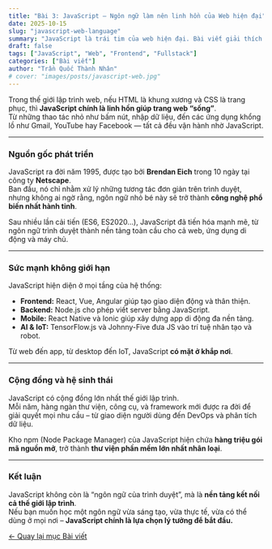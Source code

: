 ```yaml
---
title: "Bài 3: JavaScript – Ngôn ngữ làm nên linh hồn của Web hiện đại"
date: 2025-10-15
slug: "javascript-web-language"
summary: "JavaScript là trái tim của web hiện đại. Bài viết giải thích cách JavaScript biến Internet trở thành không gian tương tác và sáng tạo nhất trong lịch sử lập trình."
draft: false
tags: ["JavaScript", "Web", "Frontend", "Fullstack"]
categories: ["Bài viết"]
author: "Trần Quốc Thành Nhân"
# cover: "images/posts/javascript-web.jpg"
---
```




Trong thế giới lập trình web, nếu HTML là khung xương và CSS là trang phục, thì **JavaScript chính là linh hồn giúp trang web “sống”**.  
Từ những thao tác nhỏ như bấm nút, nhập dữ liệu, đến các ứng dụng khổng lồ như Gmail, YouTube hay Facebook — tất cả đều vận hành nhờ JavaScript.

---

### Nguồn gốc phát triển
JavaScript ra đời năm 1995, được tạo bởi **Brendan Eich** trong 10 ngày tại công ty **Netscape**.  
Ban đầu, nó chỉ nhằm xử lý những tương tác đơn giản trên trình duyệt, nhưng không ai ngờ rằng, ngôn ngữ nhỏ bé này sẽ trở thành **công nghệ phổ biến nhất hành tinh**.

Sau nhiều lần cải tiến (ES6, ES2020...), JavaScript đã tiến hóa mạnh mẽ, từ ngôn ngữ trình duyệt thành nền tảng toàn cầu cho cả web, ứng dụng di động và máy chủ.

---

### Sức mạnh không giới hạn
JavaScript hiện diện ở mọi tầng của hệ thống:
- **Frontend:** React, Vue, Angular giúp tạo giao diện động và thân thiện.  
- **Backend:** Node.js cho phép viết server bằng JavaScript.  
- **Mobile:** React Native và Ionic giúp xây dựng app di động đa nền tảng.  
- **AI & IoT:** TensorFlow.js và Johnny-Five đưa JS vào trí tuệ nhân tạo và robot.

Từ web đến app, từ desktop đến IoT, JavaScript **có mặt ở khắp nơi**.

---

### Cộng đồng và hệ sinh thái
JavaScript có cộng đồng lớn nhất thế giới lập trình.  
Mỗi năm, hàng ngàn thư viện, công cụ, và framework mới được ra đời để giải quyết mọi nhu cầu – từ giao diện người dùng đến DevOps và phân tích dữ liệu.

Kho npm (Node Package Manager) của JavaScript hiện chứa **hàng triệu gói mã nguồn mở**, trở thành **thư viện phần mềm lớn nhất nhân loại**.

---

### Kết luận
JavaScript không còn là “ngôn ngữ của trình duyệt”, mà là **nền tảng kết nối cả thế giới lập trình**.  
Nếu bạn muốn học một ngôn ngữ vừa sáng tạo, vừa thực tế, vừa có thể dùng ở mọi nơi – **JavaScript chính là lựa chọn lý tưởng để bắt đầu.**


[← Quay lại mục Bài viết](/posts/)